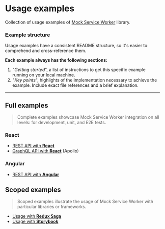 # Usage examples

Collection of usage examples of [Mock Service Worker](https://github.com/mswjs/msw) library.

### Example structure

Usage examples have a consistent README structure, so it's easier to comprehend and cross-reference them.

**Each example always has the following sections:**

1. "_Getting started_", a list of instructions to get this specific example running on your local machine.
1. "_Key points_", highlights of the implementation necessary to achieve the example. Include exact file references and a brief explanation.

---

## Full examples

> Complete examples showcase Mock Service Worker integration on all levels: for development, unit, and E2E tests.

### React

- [REST API with **React**](examples/rest-react)
- [GraphQL API with **React**](examples/graphql-react-apollo) (Apollo)

### Angular

- [REST API with **Angular**](examples/rest-angular)

## Scoped examples

> Scoped examples illustrate the usage of Mock Service Worker with particular libraries or frameworks.

- [Usage with **Redux Saga**](examples/with-redux-saga)
- [Usage with **Storybook**](examples/with-storybook)
